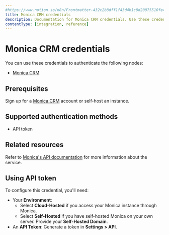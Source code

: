 ```yaml
---
#https://www.notion.so/n8n/Frontmatter-432c2b8dff1f43d4b1c8d20075510fe4
title: Monica CRM credentials
description: Documentation for Monica CRM credentials. Use these credentials to authenticate Monica CRM in n8n, a workflow automation platform.
contentType: [integration, reference]
---
```


# Monica CRM credentials

You can use these credentials to authenticate the following nodes:

- [Monica CRM](/integrations/builtin/app-nodes/n8n-nodes-base.monicacrm.md)

## Prerequisites

Sign up for a [Monica CRM](https://www.monicahq.com/) account or self-host an instance.

## Supported authentication methods

- API token

## Related resources

Refer to [Monica's API documentation](https://www.monicahq.com/api) for more information about the service.

## Using API token

To configure this credential, you'll need:

- Your **Environment**:
    - Select **Cloud-Hosted** if you access your Monica instance through Monica.
    - Select **Self-Hosted** if you have self-hosted Monica on your own server. Provide your **Self-Hosted Domain**.
- An **API Token**: Generate a token in **Settings > API**.

